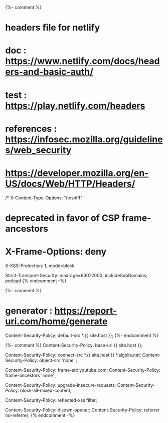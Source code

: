{%- comment %}
# headers file for netlify
# doc : https://www.netlify.com/docs/headers-and-basic-auth/
# test : https://play.netlify.com/headers
# references : https://infosec.mozilla.org/guidelines/web_security
#              https://developer.mozilla.org/en-US/docs/Web/HTTP/Headers/

/*
  X-Content-Type-Options: "nosniff"

  # deprecated in favor of CSP frame-ancestors
  # X-Frame-Options: deny

  X-XSS-Protection: 1; mode=block

  Strict-Transport-Security: max-age=63072000; includeSubDomains; preload
{% endcomment -%}


{%- comment %}
  # generator : https://report-uri.com/home/generate
  Content-Security-Policy: default-src *.{{ site.host }};
{%- endcomment %}

{%- comment %}
  Content-Security-Policy: base-uri {{ site.host }};

  Content-Security-Policy: connect-src *.{{ site.host }} *.algolia.net;
  Content-Security-Policy: object-src 'none' ;

  Content-Security-Policy: frame-src youtube.com;
  Content-Security-Policy: frame-ancestors 'none' ;

  Content-Security-Policy: upgrade-insecure-requests;
  Content-Security-Policy: block-all-mixed-content;

  Content-Security-Policy: reflected-xss filter;

  Content-Security-Policy: disown-opener;
  Content-Security-Policy: referrer no-referrer;
{% endcomment -%}

